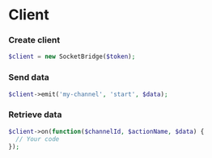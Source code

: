 # Client

### Create client
```php
$client = new SocketBridge($token);
```

### Send data
```php
$client->emit('my-channel', 'start', $data);
```

### Retrieve data
```php
$client->on(function($channelId, $actionName, $data) {
  // Your code
});
```
